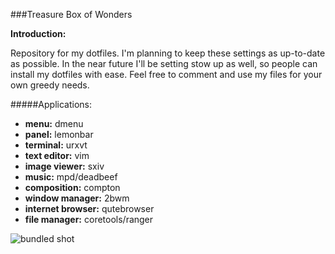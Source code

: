 ###Treasure Box of Wonders

__Introduction:__

Repository for my dotfiles. I'm planning to keep these settings as up-to-date as possible. In the near future I'll be setting stow up as well, so people can install my dotfiles with ease. Feel free to comment and use my files for your own greedy needs.

#####Applications:
- __menu:__ dmenu
- __panel:__ lemonbar
- __terminal:__ urxvt
- __text editor:__ vim
- __image viewer:__ sxiv
- __music:__ mpd/deadbeef
- __composition:__ compton
- __window manager:__ 2bwm
- __internet browser:__ qutebrowser
- __file manager:__ coretools/ranger

![bundled shot](https://files.catbox.moe/j5chsc.png)